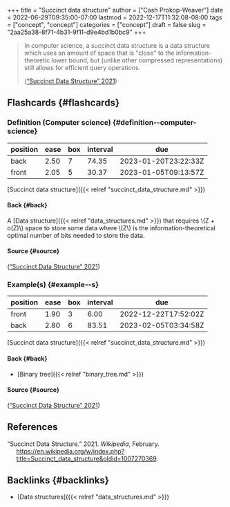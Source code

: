 +++
title = "Succinct data structure"
author = ["Cash Prokop-Weaver"]
date = 2022-06-29T09:35:00-07:00
lastmod = 2022-12-17T11:32:08-08:00
tags = ["concept", "concept"]
categories = ["concept"]
draft = false
slug = "2aa25a38-8f71-4b31-9f11-d9e4bd1b0bc9"
+++

> In computer science, a succinct data structure is a data structure which uses an amount of space that is "close" to the information-theoretic lower bound, but (unlike other compressed representations) still allows for efficient query operations.
>
> (<a href="#citeproc_bib_item_1">“Succinct Data Structure” 2021</a>)


## Flashcards {#flashcards}


### Definition (Computer science) {#definition--computer-science}

| position | ease | box | interval | due                  |
|----------|------|-----|----------|----------------------|
| back     | 2.50 | 7   | 74.35    | 2023-01-20T23:22:33Z |
| front    | 2.05 | 5   | 30.37    | 2023-01-05T09:13:57Z |

[Succinct data structure]({{< relref "succinct_data_structure.md" >}})


#### Back {#back}

A [Data structure]({{< relref "data_structures.md" >}}) that requires \\(Z + o(Z)\\) space to store some data where \\(Z\\) is the information-theoretical optimal number of bits needed to store the data.


#### Source {#source}

(<a href="#citeproc_bib_item_1">“Succinct Data Structure” 2021</a>)


### Example(s) {#example--s}

| position | ease | box | interval | due                  |
|----------|------|-----|----------|----------------------|
| front    | 1.90 | 3   | 6.00     | 2022-12-22T17:52:02Z |
| back     | 2.80 | 6   | 83.51    | 2023-02-05T03:34:58Z |

[Succinct data structure]({{< relref "succinct_data_structure.md" >}})


#### Back {#back}

-   [Binary tree]({{< relref "binary_tree.md" >}})


#### Source {#source}

(<a href="#citeproc_bib_item_1">“Succinct Data Structure” 2021</a>)

## References

<style>.csl-entry{text-indent: -1.5em; margin-left: 1.5em;}</style><div class="csl-bib-body">
  <div class="csl-entry"><a id="citeproc_bib_item_1"></a>“Succinct Data Structure.” 2021. <i>Wikipedia</i>, February. <a href="https://en.wikipedia.org/w/index.php?title=Succinct_data_structure&oldid=1007270369">https://en.wikipedia.org/w/index.php?title=Succinct_data_structure&#38;oldid=1007270369</a>.</div>
</div>


## Backlinks {#backlinks}

-   [Data structures]({{< relref "data_structures.md" >}})
